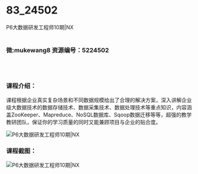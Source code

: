 # 83_24502
P6大数据研发工程师10期|NX
<br/></br>
<h3>微:mukewang8 资源编号：5224502</h3>
<br/></br>
<h3>课程介绍：</h3>
<p>课程根据企业真实复杂场景和不同数据规模给出了合理的解决方案，深入讲解企业级大数据技术的数据存储技术、数据采集技术、数据处理技术等重点知识，内容涵盖ZooKeeper、Mapreduce、NoSQL数据库、Sqoop数据迁移等等，超强的教学教研团队，保证你的学习质量的同时又能兼顾项目与企业的贴合度。</p>
<p><img src="https://www.ko996.com/wp-content/uploads/img/2022/06/1-300x141.png" alt="P6大数据研发工程师10期|NX"></p>
<div class="info-desc">
<h3>课程截图：</h3>
<p><img src="https://www.ko996.com/wp-content/uploads/img/2022/06/2.png" alt="P6大数据研发工程师10期|NX"></p>


			
</div>
